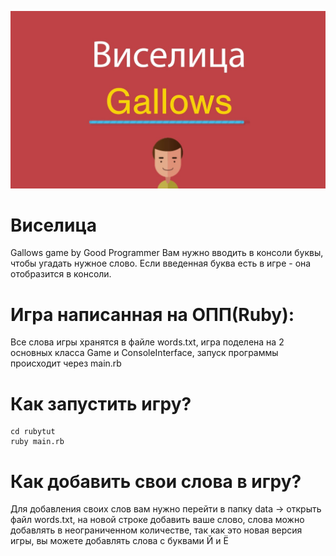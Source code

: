 ![Image alt](https://github.com/yegorch/gallows/blob/main/maxresdefault.jpg)


# Виселица
Gallows game by Good Programmer
Вам нужно вводить в консоли буквы, чтобы угадать нужное слово. Если введенная буква есть в игре - она отобразится в консоли.


# Игра написанная на ОПП(Ruby):
Все слова игры хранятся в файле words.txt, игра поделена на 2 основных класса Game и ConsoleInterface, запуск программы происходит через main.rb


# Как запустить игру?

```
cd rubytut
ruby main.rb
```


# Как добавить свои слова в игру?
Для добавления своих слов вам нужно перейти в папку data -> открыть файл words.txt, на новой строке добавить ваше слово, слова можно добавлять в неограниченном  количестве, так как это новая версия игры, вы можете добавлять слова с буквами Й и Ё
